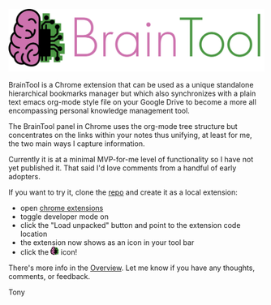 ![BrainTool](/site/logo.png "Logo Title Text 1")

BrainTool is a Chrome extension that can be used as a unique standalone hierarchical bookmarks manager but which also synchronizes with a plain text emacs org-mode style file on your Google Drive to become a more all encompassing personal knowledge management tool.

The BrainTool panel in Chrome uses the org-mode tree structure but concentrates on the links within your notes thus unifying, at least for me, the two main ways I capture information.

Currently it is at a minimal MVP-for-me level of functionality so I have not yet published it. That said I'd love comments from a handful of early adopters.

If you want to try it, clone the [repo](https://github.com/tconfrey/BrainTool) and create it as a local extension:
- open [chrome extensions](chrome://extensions)
- toggle developer mode on
- click the "Load unpacked" button and point to the extension code location
- the extension now shows as an icon in your tool bar
- click the ![icon](/extension/images/BrainTool16.png) icon!

There's more info in the [Overview](http://braintool.org/overview). Let me know if you have any thoughts, comments, or feedback.

Tony 